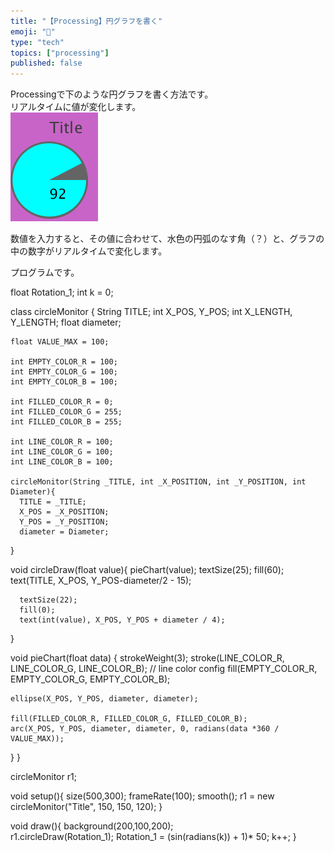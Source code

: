 ```yaml
---
title: "【Processing】円グラフを書く"
emoji: "🤖"
type: "tech"
topics: ["processing"]
published: false
---
```


Processingで下のような円グラフを書く方法です。  
リアルタイムに値が変化します。  
![f:id:pythonjacascript:20180731223420p:plain](/images/ppythonjacascript2018073120180731223420.png "f:id:pythonjacascript:20180731223420p:plain")

数値を入力すると、その値に合わせて、水色の円弧のなす角（？）と、グラフの中の数字がリアルタイムで変化します。

  
プログラムです。

float Rotation_1;
int k = 0;

class circleMonitor {
    String TITLE;
    int X_POS, Y_POS;
    int X_LENGTH, Y_LENGTH;
    float diameter;
    
    float VALUE_MAX = 100;
    
    int EMPTY_COLOR_R = 100;
    int EMPTY_COLOR_G = 100;
    int EMPTY_COLOR_B = 100;
    
    int FILLED_COLOR_R = 0;
    int FILLED_COLOR_G = 255;
    int FILLED_COLOR_B = 255;
    
    int LINE_COLOR_R = 100;
    int LINE_COLOR_G = 100;
    int LINE_COLOR_B = 100;
    
    circleMonitor(String _TITLE, int _X_POSITION, int _Y_POSITION, int Diameter){
      TITLE = _TITLE;
      X_POS = _X_POSITION;
      Y_POS = _Y_POSITION;
      diameter = Diameter;
   }

  void circleDraw(float value){
      pieChart(value);
      textSize(25);
      fill(60);
      text(TITLE, X_POS, Y_POS-diameter/2 - 15);
      
      textSize(22);
      fill(0);
      text(int(value), X_POS, Y_POS + diameter / 4);
  }

  void pieChart(float data) {
    strokeWeight(3);
    stroke(LINE_COLOR_R, LINE_COLOR_G, LINE_COLOR_B); // line color config
    fill(EMPTY_COLOR_R, EMPTY_COLOR_G, EMPTY_COLOR_B);
    
    ellipse(X_POS, Y_POS, diameter, diameter);
    
    fill(FILLED_COLOR_R, FILLED_COLOR_G, FILLED_COLOR_B);
    arc(X_POS, Y_POS, diameter, diameter, 0, radians(data *360 / VALUE_MAX)); 
  }
}


circleMonitor r1;

void setup(){
  size(500,300);
  frameRate(100);
  smooth();
  r1 = new circleMonitor("Title", 150, 150, 120);
}


void draw(){
  background(200,100,200);  
  r1.circleDraw(Rotation_1);
  Rotation_1 = (sin(radians(k)) + 1)* 50;
  k++;
}